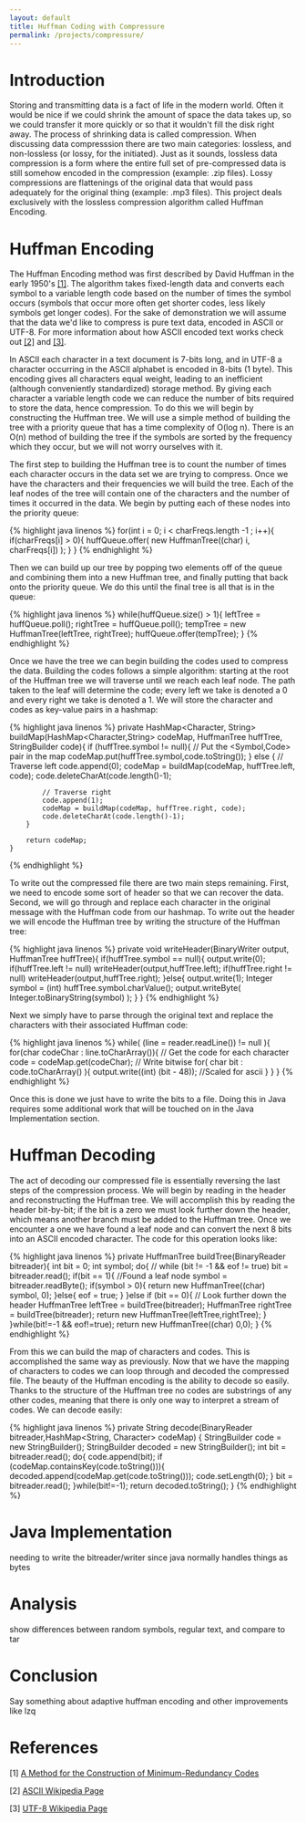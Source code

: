 ```yaml
---
layout: default
title: Huffman Coding with Compressure
permalink: /projects/compressure/
---
```


Introduction 
============
Storing and transmitting data is a fact of life in the modern world.  Often it would be nice if we could shrink the amount of space the data takes up, so we could transfer it more quickly or so that it wouldn't fill the disk right away.  The process of shrinking data is called compression.  When discussing data compresssion there are two main categories: lossless, and non-lossless (or lossy, for the initiated).  Just as it sounds, lossless data compression is a form where the entire full set of pre-compressed data is still somehow encoded in the compression (example: .zip files).  Lossy compressions are flattenings of the original data that would pass adequately for the original thing (example: .mp3 files).  This project deals exclusively with the lossless compression algorithm called Huffman Encoding.

Huffman Encoding
================
The Huffman Encoding method was first described by David Huffman in the early 1950's [\[1\]](http://compression.ru/download/articles/huff/huffman_1952_minimum-redundancy-codes.pdf).   The algorithm takes fixed-length data and converts each symbol to a variable length code based on the number of times the symbol occurs (symbols that occur more often get shorter codes, less likely symbols get longer codes).  For the sake of demonstration we will assume that the data we'd like to compress is pure text data, encoded in ASCII or UTF-8.  For more information about how ASCII encoded text works check out [\[2\]](http://en.wikipedia.org/wiki/ASCII) and [\[3\]](http://en.wikipedia.org/wiki/UTF-8).

In ASCII each character in a text document is 7-bits long, and in UTF-8 a character occurring in the ASCII alphabet is encoded in 8-bits (1 byte).  This encoding gives all characters equal weight, leading to an inefficient (although conveniently standardized) storage method.  By giving each character a variable length code we can reduce the number of bits required to store the data, hence compression.  To do this we will begin by constructing the Huffman tree.  We will use a simple method of building the tree with a priority queue that has a time complexity of O(log n).  There is an O(n) method of building the tree if the symbols are sorted by the frequency which they occur, but we will not worry ourselves with it.  

The first step to building the Huffman tree is to count the number of times each character occurs in the data set we are trying to compress.  Once we have the characters and their frequencies we will build the tree.  Each of the leaf nodes of the tree will contain one of the characters and the number of times it occurred in the data.  We begin by putting each of these nodes into the priority queue:

{% highlight java linenos %}
	for(int i = 0; i < charFreqs.length -1 ; i++){
		if(charFreqs[i] > 0){
			huffQueue.offer( new HuffmanTree<Character>((char) i, charFreqs[i]) );
		}
	}
{% endhighlight %}

Then we can build up our tree by popping two elements off of the queue and combining them into a new Huffman tree, and finally putting that back onto the priority queue.  We do this until the final tree is all that is in the queue:

{% highlight java linenos %}
	while(huffQueue.size() > 1){
		leftTree = huffQueue.poll();
		rightTree = huffQueue.poll();
		tempTree = new HuffmanTree<Character>(leftTree, rightTree);
		huffQueue.offer(tempTree);
	}
{% endhighlight %}

Once we have the tree we can begin building the codes used to compress the data.  Building the codes follows a simple algorithm:  starting at the root of the Huffman tree we will traverse until we reach each leaf node.  The path taken to the leaf will determine the code; every left we take is denoted a 0 and every right we take is denoted a 1.  We will store the character and codes as key-value pairs in a hashmap:

{% highlight java linenos %}
	private HashMap<Character, String> buildMap(HashMap<Character,String> codeMap, HuffmanTree<Character> huffTree, StringBuilder code){
		if (huffTree.symbol != null){
			// Put the <Symbol,Code> pair in the map
			codeMap.put(huffTree.symbol,code.toString());
		} else {
			// Traverse left
			code.append(0);
			codeMap = buildMap(codeMap, huffTree.left, code);
			code.deleteCharAt(code.length()-1);
			
			// Traverse right
			code.append(1);
			codeMap = buildMap(codeMap, huffTree.right, code);
			code.deleteCharAt(code.length()-1);
		}
		
		return codeMap;
	}
{% endhighlight %}

To write out the compressed file there are two main steps remaining.  First, we need to encode some sort of header so that we can recover the data.  Second, we will go through and replace each character in the original message with the Huffman code from our hashmap. To write out the header we will encode the Huffman tree by writing the structure of the Huffman tree:

{% highlight java linenos %}
	private void writeHeader(BinaryWriter output, HuffmanTree<Character> huffTree){
		if(huffTree.symbol == null){
			output.write(0);
			if(huffTree.left != null)  writeHeader(output,huffTree.left);
			if(huffTree.right != null) writeHeader(output,huffTree.right);
		}else{
			output.write(1);
			Integer symbol = (int) huffTree.symbol.charValue();
			output.writeByte( Integer.toBinaryString(symbol) );
		}
	}
{% endhighlight %}

Next we simply have to parse through the original text and replace the characters with their associated Huffman code:

{% highlight java linenos %}
	while( (line = reader.readLine()) != null ){
		for(char codeChar : line.toCharArray()){
			// Get the code for each character
			code = codeMap.get(codeChar);
			// Write bitwise
			for( char bit : code.toCharArray() ){
				output.write((int) (bit - 48)); //Scaled for ascii
			}
		}
	}
{% endhighlight %}

Once this is done we just have to write the bits to a file.  Doing this in Java requires some additional work that will be touched on in the Java Implementation section.

Huffman Decoding
================
The act of decoding our compressed file is essentially reversing the last steps of the compression process.  We will begin by reading in the header and reconstructing the Huffman tree.  We will accomplish this by reading the header bit-by-bit; if the bit is a zero we must look further down the header, which means another branch must be added to the Huffman tree.  Once we encounter a one we have found a leaf node and can convert the next 8 bits into an ASCII encoded character.  The code for this operation looks like:

{% highlight java linenos %}
	private HuffmanTree<Character> buildTree(BinaryReader bitreader){
		int bit = 0;
		int symbol;
		do{  // while (bit != -1 && eof != true)
			bit = bitreader.read();
			if(bit == 1){
				//Found a leaf node
				symbol = bitreader.readByte();
				if(symbol > 0){
					return new HuffmanTree<Character>((char) symbol, 0);
				}else{
					eof = true;
				}
			}else if (bit == 0){
				// Look further down the header
				HuffmanTree<Character> leftTree = buildTree(bitreader);
				HuffmanTree<Character> rightTree = buildTree(bitreader);
				return new HuffmanTree<Character>(leftTree,rightTree);
			}
		}while(bit!=-1 && eof!=true);
		return new HuffmanTree<Character>((char) 0,0);
	}
{% endhighlight %}

From this we can build the map of characters and codes.  This is accomplished the same way as previously.  Now that we have the mapping of characters to codes we can loop through and decoded the compressed file.  The beauty of the Huffman encoding is the ability to decode so easily.  Thanks to the structure of the Huffman tree no codes are substrings of any other codes, meaning that there is only one way to interpret a stream of codes.  We can decode easily:

{% highlight java linenos %}
	private String decode(BinaryReader bitreader,HashMap<String, Character> codeMap) {
		StringBuilder code = new StringBuilder();
		StringBuilder decoded = new StringBuilder();
		int bit = bitreader.read();
		do{
			code.append(bit);
			if (codeMap.containsKey(code.toString())){
				decoded.append(codeMap.get(code.toString()));
				code.setLength(0);
			}
			bit = bitreader.read();
		}while(bit!=-1);
		return decoded.toString();
	}
{% endhighlight %}


Java Implementation
===================
needing to write the bitreader/writer since java normally handles things as bytes

Analysis
========
show differences between random symbols, regular text, and compare to tar

Conclusion
==========
Say something about adaptive huffman encoding and other improvements like lzq

References
==========
[1] [A Method for the Construction of Minimum-Redundancy Codes](http://compression.ru/download/articles/huff/huffman_1952_minimum-redundancy-codes.pdf)

[2] [ASCII Wikipedia Page](http://en.wikipedia.org/wiki/ASCII)

[3] [UTF-8 Wikipedia Page](http://en.wikipedia.org/wiki/UTF-8)
